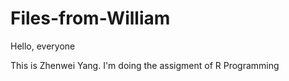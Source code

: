 # Files-from-William

Hello, everyone

This is Zhenwei Yang. I'm doing the assigment of R Programming
